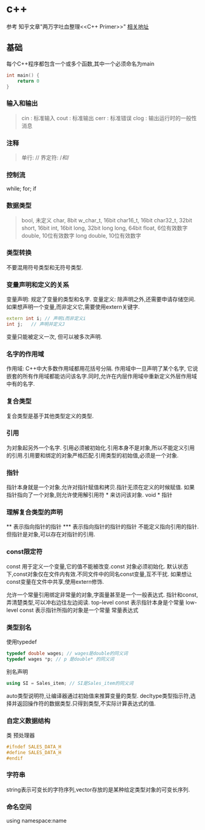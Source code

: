 # c++
参考 知乎文章"两万字吐血整理<<C++ Primer>>" [相关地址](https://zhuanlan.zhihu.com/p/343271809)


## 基础

每个C++程序都包含一个或多个函数,其中一个必须命名为main
``` c++
int main() {
    return 0
}
```

### 输入和输出
> cin : 标准输入
> cout : 标准输出
> cerr : 标准错误
> clog : 输出运行时的一般性消息

### 注释
> 单行: //
> 界定符: /*和*/

### 控制流
while; for; if

### 数据类型
> bool, 未定义
> char, 8bit
> w_char_t, 16bit
> char16_t, 16bit
> char32_t, 32bit
> short, 16bit
> int, 16bit
> long, 32bit
> long long, 64bit
> float, 6位有效数字
> double, 10位有效数字
> long double, 10位有效数字

### 类型转换
不要混用符号类型和无符号类型.

### 变量声明和定义的关系
变量声明: 规定了变量的类型和名字.
变量定义: 除声明之外,还需要申请存储空间.
如果想声明一个变量,而非定义它,需要使用extern关键字.
```c++
extern int i; // 声明i而非定义i
int j;   // 声明并定义J
```
变量只能被定义一次, 但可以被多次声明.

### 名字的作用域
作用域: C++中大多数作用域都用花括号分隔.
作用域中一旦声明了某个名字, 它说嵌套的所有作用域都能访问该名字.同时,允许在内层作用域中重新定义外层作用域中有的名字.

### 复合类型
复合类型是基于其他类型定义的类型.

### 引用
为对象起另外一个名字.
引用必须被初始化.引用本身不是对象,所以不能定义引用的引用.引用要和绑定的对象严格匹配.引用类型的初始值,必须是一个对象.

### 指针
指针本身就是一个对象.允许对指针赋值和拷贝.指针无须在定义的时候赋值.
如果指针指向了一个对象,则允许使用解引用符 * 来访问该对象.
void * 指针

### 理解复合类型的声明
** 表示指向指针的指针
*** 表示指向指针的指针的指针
不能定义指向引用的指针.但指针是对象,可以存在对指针的引用.

### const限定符
const 用于定义一个变量,它的值不能被改变.const 对象必须初始化.
默认状态下,const对象仅在文件内有效.不同文件中的同名const变量,互不干扰.
如果想让const变量在文件中共享,使用extern修饰.

允许一个常量引用绑定非常量的对象,字面量甚至是一个一般表达式.
指针和const, 弄清楚类型,可以冲右边往左边阅读.
top-level const 表示指针本身是个常量
low-level const 表示指针所指的对象是一个常量
常量表达式

### 类型别名
使用typedef
```c++
typedef double wages; // wages是double的同义词
typedef wages *p; // p 是double* 的同义词
```
别名声明
```c++
using SI = Sales_item; // SI是Sales_item的同义词
```
auto类型说明符,让编译器通过初始值来推算变量的类型.
decltype类型指示符,选择并返回操作符的数据类型.只得到类型,不实际计算表达式的值. 

### 自定义数据结构
类
预处理器
```c++
#ifndef SALES_DATA_H
#define SALES_DATA_H
#endif
```

### 字符串
string表示可变长的字符序列,vector存放的是某种给定类型对象的可变长序列.

### 命名空间
using namespace:name